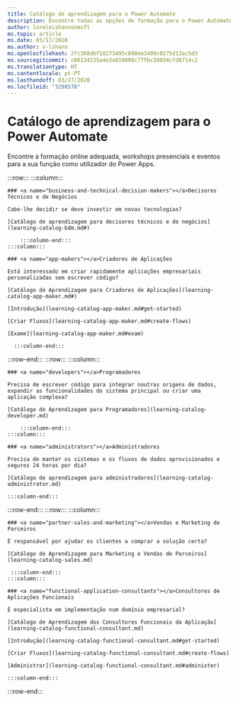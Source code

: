 ```yaml
---
title: Catálogo de aprendizagem para o Power Automate
description: Encontre todas as opções de formação para o Power Automate
author: loreleishannonmsft
ms.topic: article
ms.date: 03/17/2020
ms.author: v-lshann
ms.openlocfilehash: 2fc308dbf18273495c890ee3489c0175d13ac5d3
ms.sourcegitcommit: c86134235a4e3a819800c77fbc50034cfd8714c2
ms.translationtype: HT
ms.contentlocale: pt-PT
ms.lasthandoff: 03/27/2020
ms.locfileid: "3298578"
---
```

# <a name="learning-catalog-for-power-automate"></a>Catálogo de aprendizagem para o Power Automate

Encontre a formação online adequada, workshops presenciais e eventos para a sua função como utilizador do Power Apps.

<!-- ![Universal Windows Platform (UWP)](images/platform-uwp.png)  -->  

:::row:::
    :::column:::
<!-- ![Universal Windows Platform (UWP)](images/platform-uwp.png)  -->  

    ### <a name="business-and-technical-decision-makers"></a>Decisores Técnicos e de Negócios

    Cabe-lhe decidir se deve investir em novas tecnologias? 

    [Catálogo de aprendizagem para decisores técnicos e de negócios](learning-catalog-bdm.md#)

        :::column-end:::
    :::column:::

    ### <a name="app-makers"></a>Criadores de Aplicações

    Está interessado em criar rapidamente aplicações empresariais personalizadas sem escrever código? 

    [Catálogo de Aprendizagem para Criadores de Aplicações](learning-catalog-app-maker.md#)

    [Introdução](learning-catalog-app-maker.md#get-started)

    [Criar Fluxos](learning-catalog-app-maker.md#create-flows)

    [Exame](learning-catalog-app-maker.md#exam)

      :::column-end:::
:::row-end:::
:::row:::
    :::column:::

    ### <a name="developers"></a>Programadores

    Precisa de escrever código para integrar noutras origens de dados, expandir as funcionalidades do sistema principal ou criar uma aplicação complexa?

    [Catálogo de Aprendizagem para Programadores](learning-catalog-developer.md)

        :::column-end:::
    :::column:::

    ### <a name="administrators"></a>Administradores

    Precisa de manter os sistemas e os fluxos de dados aprovisionados e seguros 24 horas por dia?

    [Catálogo de aprendizagem para administradores](learning-catalog-administrator.md)

    :::column-end:::
:::row-end:::
:::row:::
    :::column:::

    ### <a name="partner-sales-and-marketing"></a>Vendas e Marketing de Parceiros

    É responsável por ajudar os clientes a comprar a solução certa?

    [Catálogo de Aprendizagem para Marketing e Vendas de Parceiros](learning-catalog-sales.md)

     :::column-end:::
    :::column:::

    ### <a name="functional-application-consultants"></a>Consultores de Aplicações Funcionais

    É especialista em implementação num domínio empresarial? 

    [Catálogo de Aprendizagem dos Consultores Funcionais da Aplicação](learning-catalog-functional-consultant.md)

    [Introdução](learning-catalog-functional-consultant.md#get-started)

    [Criar Fluxos](learning-catalog-functional-consultant.md#create-flows)

    [Administrar](learning-catalog-functional-consultant.md#administer)

    :::column-end:::
:::row-end:::


